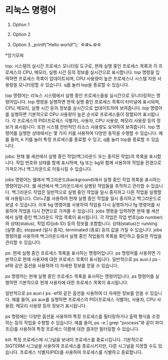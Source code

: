 # 리눅스 명령어

1. Option 1
2. Option 2


4. Option 3
_printf("Hello world!");`
__ㅇㄹㄴㅁㅇ__

*앙기모찌


top: 시스템의 실시간 프로세스 모니터링 도구로, 현재 실행 중인 프로세스 목록과 각 프로세스의 CPU, 메모리, 실행 시간 등의 정보를 실시간으로 표시합니다. top 명령을 입력하면 프로세스 목록이 업데이트되며, CPU 사용량이 높은 프로세스나 시스템 자원 사용량을 모니터링할 수 있습니다. q를 눌러 top을 종료할 수 있습니다.

top 명령어는 리눅스 시스템에서 실행 중인 프로세스들을 실시간으로 모니터링하는 명령어입니다. top 명령을 실행하면 현재 실행 중인 프로세스 목록이 터미널에 표시되며, CPU, 메모리, 실행 시간 등의 정보를 실시간으로 업데이트하여 보여줍니다.
top 명령어를 실행하면 기본적으로 CPU 사용량이 높은 순서로 프로세스들이 정렬되어 표시됩니다. 각 프로세스의 PID(프로세스 식별자), 사용자, CPU 사용량, 메모리 사용량 등의 정보가 표시됩니다. 또한 시스템 전반적인 리소스 사용량도 요약하여 보여줍니다.
top 명령어를 실행한 상태에서는 몇 가지 키를 사용하여 다양한 동작을 수행할 수 있습니다. 예를 들어, k 키를 눌러 특정 프로세스를 종료할 수 있고, q를 눌러 top을 종료할 수 있습니다. 

jobs: 현재 쉘 세션에서 실행 중인 작업(백그라운드 또는 중지된 작업)의 목록을 표시합니다. 작업 번호와 상태를 함께 표시하며, fg 또는 bg와 함께 사용하여 작업을 전경으로 가져오거나 백그라운드로 이동시킬 수 있습니다.

jobs 명령어는 쉘에서 백그라운드(background)에서 실행 중인 작업 목록을 표시하는 명령어입니다.
쉘 세션에서 백그라운드에서 실행된 작업들을 추적하고 관리할 수 있습니다. 백그라운드 작업은 일반적으로 실행 중인 작업을 일시 중지하고 다른 작업을 실행할 때 사용됩니다. Ctrl+Z를 사용하여 현재 실행 중인 작업을 일시 중지하고 백그라운드로 보낼 수 있습니다. 이후 bg 명령어를 사용하여 작업을 다시 실행하거나 fg 명령어를 사용하여 작업을 다시 전면으로 가져올 수 있습니다.
jobs 명령을 입력하면 현재 쉘 세션에서 실행 중인 백그라운드 작업 목록이 표시됩니다. 각 작업은 작업 번호(job number)와 상태(status), 작업 ID(job ID) 등의 정보를 포함합니다. 상태(status)는 running (실행 중), stopped (일시 중지), terminated (종료) 등의 값을 가질 수 있습니다.
jobs 명령어를 사용하여 백그라운드에서 실행 중인 작업들의 목록을 확인하고 필요한 작업을 관리할 수 있습니다.

ps: 현재 실행 중인 프로세스 목록을 표시하는 명령어입니다. ps 명령어를 사용하면 기본적으로 현재 사용자에 대한 프로세스 목록이 표시됩니다. 일반적으로 ps aux나 ps -ef와 같은 옵션을 사용하여 더 자세한 정보를 얻을 수 있습니다.

ps 명령어는 현재 실행 중인 프로세스 목록을 표시하는 명령어입니다. ps 명령어를 실행하면 기본적으로 현재 사용자에 대한 프로세스 목록이 표시됩니다.

일반적으로 ps aux나 ps -ef와 같은 옵션을 사용하여 더 자세한 정보를 얻을 수 있습니다. 예를 들어, ps aux를 실행하면 프로세스의 PID(프로세스 식별자), 사용자, CPU 사용량, 메모리 사용량 등의 정보가 표시됩니다.

ps 명령에는 다양한 옵션을 사용하여 특정 프로세스를 필터링하거나 출력 형식을 조정하는 등의 작업을 수행할 수 있습니다. 예를 들어, ps -e | grep "process"와 같이 파이프(|)를 사용하여 특정 프로세스 이름에 대한 결과만 필터링할 수 있습니다.

kill: 특정 프로세스에 시그널을 보내어 프로세스를 종료시킵니다. 기본적으로 SIGTERM 시그널을 사용하여 프로세스를 종료시키지만, 다른 시그널을 지정할 수도 있습니다. 프로세스 식별자(PID)를 사용하여 프로세스를 식별하고 종료합니다.
